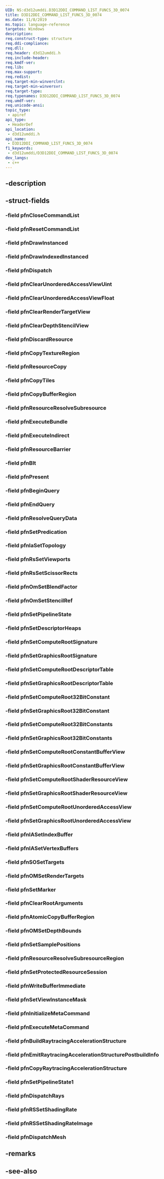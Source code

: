 ```yaml
---
UID: NS:d3d12umddi.D3D12DDI_COMMAND_LIST_FUNCS_3D_0074
title: D3D12DDI_COMMAND_LIST_FUNCS_3D_0074
ms.date: 11/8/2019
ms.topic: language-reference
targetos: Windows
description: 
req.construct-type: structure
req.ddi-compliance: 
req.dll: 
req.header: d3d12umddi.h
req.include-header: 
req.kmdf-ver: 
req.lib: 
req.max-support: 
req.redist: 
req.target-min-winverclnt: 
req.target-min-winversvr: 
req.target-type: 
req.typenames: D3D12DDI_COMMAND_LIST_FUNCS_3D_0074
req.umdf-ver: 
req.unicode-ansi: 
topic_type:
 - apiref
api_type:
 - HeaderDef
api_location:
 - d3d12umddi.h
api_name:
 - D3D12DDI_COMMAND_LIST_FUNCS_3D_0074
f1_keywords:
 - d3d12umddi/D3D12DDI_COMMAND_LIST_FUNCS_3D_0074
dev_langs:
 - c++
---
```


## -description

## -struct-fields

### -field pfnCloseCommandList

### -field pfnResetCommandList

### -field pfnDrawInstanced

### -field pfnDrawIndexedInstanced

### -field pfnDispatch

### -field pfnClearUnorderedAccessViewUint

### -field pfnClearUnorderedAccessViewFloat

### -field pfnClearRenderTargetView

### -field pfnClearDepthStencilView

### -field pfnDiscardResource

### -field pfnCopyTextureRegion

### -field pfnResourceCopy

### -field pfnCopyTiles

### -field pfnCopyBufferRegion

### -field pfnResourceResolveSubresource

### -field pfnExecuteBundle

### -field pfnExecuteIndirect

### -field pfnResourceBarrier

### -field pfnBlt

### -field pfnPresent

### -field pfnBeginQuery

### -field pfnEndQuery

### -field pfnResolveQueryData

### -field pfnSetPredication

### -field pfnIaSetTopology

### -field pfnRsSetViewports

### -field pfnRsSetScissorRects

### -field pfnOmSetBlendFactor

### -field pfnOmSetStencilRef

### -field pfnSetPipelineState

### -field pfnSetDescriptorHeaps

### -field pfnSetComputeRootSignature

### -field pfnSetGraphicsRootSignature

### -field pfnSetComputeRootDescriptorTable

### -field pfnSetGraphicsRootDescriptorTable

### -field pfnSetComputeRoot32BitConstant

### -field pfnSetGraphicsRoot32BitConstant

### -field pfnSetComputeRoot32BitConstants

### -field pfnSetGraphicsRoot32BitConstants

### -field pfnSetComputeRootConstantBufferView

### -field pfnSetGraphicsRootConstantBufferView

### -field pfnSetComputeRootShaderResourceView

### -field pfnSetGraphicsRootShaderResourceView

### -field pfnSetComputeRootUnorderedAccessView

### -field pfnSetGraphicsRootUnorderedAccessView

### -field pfnIASetIndexBuffer

### -field pfnIASetVertexBuffers

### -field pfnSOSetTargets

### -field pfnOMSetRenderTargets

### -field pfnSetMarker

### -field pfnClearRootArguments

### -field pfnAtomicCopyBufferRegion

### -field pfnOMSetDepthBounds

### -field pfnSetSamplePositions

### -field pfnResourceResolveSubresourceRegion

### -field pfnSetProtectedResourceSession

### -field pfnWriteBufferImmediate

### -field pfnSetViewInstanceMask

### -field pfnInitializeMetaCommand

### -field pfnExecuteMetaCommand

### -field pfnBuildRaytracingAccelerationStructure

### -field pfnEmitRaytracingAccelerationStructurePostbuildInfo

### -field pfnCopyRaytracingAccelerationStructure

### -field pfnSetPipelineState1

### -field pfnDispatchRays

### -field pfnRSSetShadingRate

### -field pfnRSSetShadingRateImage

### -field pfnDispatchMesh

## -remarks

## -see-also

